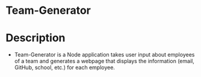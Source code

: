 # Team-Generator

# Description
- Team-Generator is a Node application takes user input about employees of a team and generates a webpage that displays the information (email, GitHub, school, etc.) for each employee.

